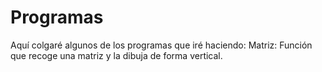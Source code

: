 # Programas
Aquí colgaré algunos de los programas que iré haciendo:
Matriz:
Función que recoge una matriz y la dibuja de forma vertical.
